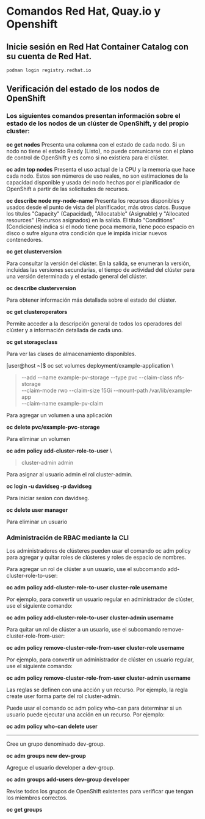 # Comandos Red Hat, Quay.io y Openshift 

## Inicie sesión en Red Hat Container Catalog con su cuenta de Red Hat.
    podman login registry.redhat.io

## Verificación del estado de los nodos de OpenShift

### Los siguientes comandos presentan información sobre el estado de los nodos de un clúster de OpenShift, y del propio cluster:

**oc get nodes**
Presenta una columna con el estado de cada nodo. Si un nodo no tiene el estado Ready (Listo), no puede comunicarse con el plano de control de OpenShift y es como si no existiera para el clúster.

**oc adm top nodes**
Presenta el uso actual de la CPU y la memoria que hace cada nodo. Estos son números de uso reales, no son estimaciones de la capacidad disponible y usada del nodo hechas por el planificador de OpenShift a partir de las solicitudes de recursos.

**oc describe node my-node-name**
Presenta los recursos disponibles y usados desde el punto de vista del planificador, más otros datos. Busque los títulos "Capacity" (Capacidad), "Allocatable" (Asignable) y "Allocated resources" (Recursos asignados) en la salida. El título "Conditions" (Condiciones) indica si el nodo tiene poca memoria, tiene poco espacio en disco o sufre alguna otra condición que le impida iniciar nuevos contenedores.

**oc get clusterversion**

Para consultar la versión del clúster. En la salida, se enumeran la versión, incluidas las versiones secundarias, el tiempo de actividad del clúster para una versión determinada y el estado general del clúster.

**oc describe clusterversion**

 Para obtener información más detallada sobre el estado del clúster.

**oc get clusteroperators**

 Permite acceder a la descripción general de todos los operadores del clúster y a información detallada de cada uno.

 **oc get storageclass**

Para ver las clases de almacenamiento disponibles.


[user@host ~]$ oc set volumes deployment/example-application \
>   --add --name example-pv-storage --type pvc --claim-class nfs-storage \
>   --claim-mode rwo --claim-size 15Gi --mount-path /var/lib/example-app \
>   --claim-name example-pv-claim

Para agregar un volumen a una aplicación

**oc delete pvc/example-pvc-storage**

Para eliminar un volumen

**oc adm policy add-cluster-role-to-user** \
>    cluster-admin admin

Para asignar al usuario admin el rol cluster-admin.

**oc login -u davidseg -p davidseg**

Para iniciar sesion con davidseg.

**oc delete user manager**

Para eliminar un usuario

### Administración de RBAC mediante la CLI

Los administradores de clústeres pueden usar el comando oc adm policy para agregar y quitar roles de clústeres y roles de espacio de nombres.

Para agregar un rol de clúster a un usuario, use el subcomando add-cluster-role-to-user:

**​oc adm policy add-cluster-role-to-user cluster-role username**

Por ejemplo, para convertir un usuario regular en administrador de clúster, use el siguiente comando:

**oc adm policy add-cluster-role-to-user cluster-admin username**

Para quitar un rol de clúster a un usuario, use el subcomando remove-cluster-role-from-user:

**​oc adm policy remove-cluster-role-from-user cluster-role username**

Por ejemplo, para convertir un administrador de clúster en usuario regular, use el siguiente comando:

**​oc adm policy remove-cluster-role-from-user cluster-admin username**

Las reglas se definen con una acción y un recurso. Por ejemplo, la regla create user forma parte del rol cluster-admin.

Puede usar el comando oc adm policy who-can para determinar si un usuario puede ejecutar una acción en un recurso. Por ejemplo:

**oc adm policy who-can delete user**

-----------------------------------------------

Cree un grupo denominado dev-group.

**oc adm groups new dev-group**

Agregue el usuario developer a dev-group.

**oc adm groups add-users dev-group developer**

Revise todos los grupos de OpenShift existentes para verificar que tengan los miembros correctos.

**oc get groups**












 
